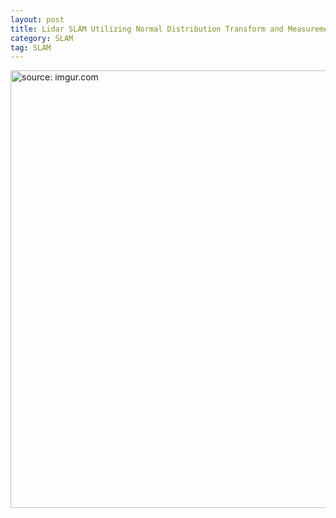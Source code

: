 ```yaml
---
layout: post
title: Lidar SLAM Utilizing Normal Distribution Transform and Measurement Consesus
category: SLAM
tag: SLAM
---
```



<a href="https://postimg.cc/9z7VkPNv"><img src="https://i.postimg.cc/gcMJnNyk/Kakao-Talk-Image-2022-01-29-21-08-38.jpg" width="700px" title="source: imgur.com" /><a>
